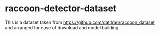 # raccoon-detector-dataset
This is a dataset taken from https://github.com/datitran/raccoon_dataset and arranged for ease of download and model building
